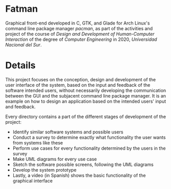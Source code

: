 # Fatman

Graphical front-end developed in C, GTK, and Glade for Arch Linux's command line package manager _pacman_, as part of the activities and project of the course of _Design and Development of Human-Computer Interaction_ of the degree of _Computer Engineering_ in 2020, _Universidad Nacional del Sur_.

# Details

This project focuses on the conception, design and development of the user interface of the system, based on the input and feedback of the software intended users, without necessarily developing the communication between the GUI and the subjacent command line package manager. It is an example on how to design an application based on the intended users' input and feedback.

Every directory contains a part of the different stages of development of the project:
- Identify similar software systems and possible users
- Conduct a survey to determine exactly what functionality the user wants from systems like these
- Perform use cases for every functionality determined by the users in the survey
- Make UML diagrams for every use case
- Sketch the software possible screens, following the UML diagrams
- Develop the system prototype
- Lastly, a video (in Spanish) shows the basic functionality of the graphical interface
